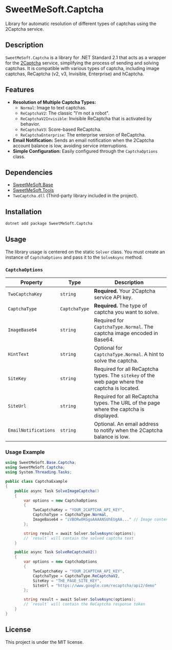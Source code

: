 # SweetMeSoft.Captcha

Library for automatic resolution of different types of captchas using the 2Captcha service.

## Description

`SweetMeSoft.Captcha` is a library for .NET Standard 2.1 that acts as a wrapper for the [2Captcha](https://2captcha.com/) service, simplifying the process of sending and solving captchas. It is compatible with various types of captcha, including image captchas, ReCaptcha (v2, v3, Invisible, Enterprise) and hCaptcha.

## Features

-   **Resolution of Multiple Captcha Types:**
    -   `Normal`: Image to text captchas.
    -   `ReCaptchaV2`: The classic "I'm not a robot".
    -   `ReCaptchaV2Invisible`: Invisible ReCaptcha that is activated by behavior.
    -   `ReCaptchaV3`: Score-based ReCaptcha.
    -   `ReCaptchaEnterprise`: The enterprise version of ReCaptcha.
-   **Email Notification:** Sends an email notification when the 2Captcha account balance is low, avoiding service interruptions.
-   **Simple Configuration:** Easily configured through the `CaptchaOptions` class.

## Dependencies

-   [SweetMeSoft.Base](https://www.nuget.org/packages/SweetMeSoft.Base/)
-   [SweetMeSoft.Tools](https://www.nuget.org/packages/SweetMeSoft.Tools/)
-   `TwoCaptcha.dll` (Third-party library included in the project).

## Installation

```bash
dotnet add package SweetMeSoft.Captcha
```

## Usage

The library usage is centered on the static `Solver` class. You must create an instance of `CaptchaOptions` and pass it to the `SolveAsync` method.

### `CaptchaOptions`

| Property           | Type          | Description                                                                                              |
| ------------------ | ------------- | -------------------------------------------------------------------------------------------------------- |
| `TwoCaptchaKey`    | `string`      | **Required.** Your 2Captcha service API key.                                                            |
| `CaptchaType`      | `CaptchaType` | **Required.** The type of captcha you want to solve.                                                    |
| `ImageBase64`      | `string`      | Required for `CaptchaType.Normal`. The captcha image encoded in Base64.                                 |
| `HintText`         | `string`      | Optional for `CaptchaType.Normal`. A hint to solve the captcha.                                         |
| `SiteKey`          | `string`      | Required for all ReCaptcha types. The `sitekey` of the web page where the captcha is located.          |
| `SiteUrl`          | `string`      | Required for all ReCaptcha types. The URL of the page where the captcha is displayed.                  |
| `EmailNotifications` | `string`    | Optional. An email address to notify when the 2Captcha balance is low.                                  |

### Usage Example

```csharp
using SweetMeSoft.Base.Captcha;
using SweetMeSoft.Captcha;
using System.Threading.Tasks;

public class CaptchaExample
{
    public async Task SolveImageCaptcha()
    {
        var options = new CaptchaOptions
        {
            TwoCaptchaKey = "YOUR_2CAPTCHA_API_KEY",
            CaptchaType = CaptchaType.Normal,
            ImageBase64 = "iVBORw0KGgoAAAANSUhEUgAA..." // Image content in Base64
        };

        string result = await Solver.SolveAsync(options);
        // `result` will contain the solved captcha text
    }

    public async Task SolveReCaptchaV2()
    {
        var options = new CaptchaOptions
        {
            TwoCaptchaKey = "YOUR_2CAPTCHA_API_KEY",
            CaptchaType = CaptchaType.ReCaptchaV2,
            SiteKey = "THE_PAGE_SITE_KEY",
            SiteUrl = "https://www.google.com/recaptcha/api2/demo"
        };

        string result = await Solver.SolveAsync(options);
        // `result` will contain the ReCaptcha response token
    }
}
```

## License

This project is under the MIT license.